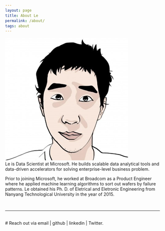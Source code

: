 ```yaml
---
layout: page
title: About Le
permalink: /about/
tags: about
---
```


<img class="col one right" src="/images/prof_pic_le.jpg">

<br/>
Le is Data Scientist at Microsoft. He builds scalable data analytical
tools and data-driven accelerators for solving enterprise-level business
problem. 

Prior to joining Microsoft, he worked at Broadcom as a Product
Engineer where he applied machine learning algorithms to sort out wafers
by failure patterns. Le obtained his Ph. D. of Eletrical and Eletronic Engineering from Nanyang Technological
University in the year of 2015. 

<br/>
<hr/>
<br/>

<span class="contacticon center">
	<a href="mailto:yueguoguo1024@gmail.com"><i class="fa fa-envelope-square"></i></a>
	<a href="https://github.com/yueguoguo" target="_blank"><i class="fa fa-github-square"></i></a>
</span>

<div class="col three caption">
# Reach out via email | github | linkedin | Twitter.
</div>
